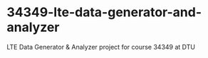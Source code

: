 # 34349-lte-data-generator-and-analyzer
LTE Data Generator &amp; Analyzer project for course 34349 at DTU

